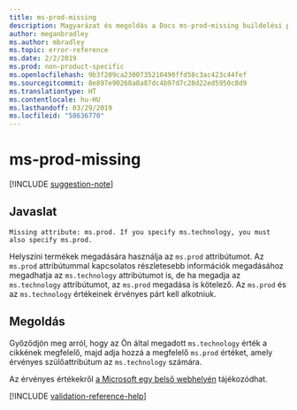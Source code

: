 ```yaml
---
title: ms-prod-missing
description: Magyarázat és megoldás a Docs ms-prod-missing buildelési problémájára
author: meganbradley
ms.author: mbradley
ms.topic: error-reference
ms.date: 2/2/2019
ms.prod: non-product-specific
ms.openlocfilehash: 9b3f209ca2300735210490ffd58c3ac423c44fef
ms.sourcegitcommit: 8e897e90268a8a87dc4b97d7c28d22ed5950c8d9
ms.translationtype: HT
ms.contentlocale: hu-HU
ms.lasthandoff: 03/29/2019
ms.locfileid: "58636770"
---
```

# <a name="ms-prod-missing"></a>ms-prod-missing

[!INCLUDE [suggestion-note](includes/suggestion-note.md)]

## <a name="suggestion"></a>Javaslat

`Missing attribute: ms.prod. If you specify ms.technology, you must also specify ms.prod.`

Helyszíni termékek megadására használja az `ms.prod` attribútumot. Az `ms.prod` attribútummal kapcsolatos részletesebb információk megadásához megadhatja az `ms.technology` attribútumot is, de ha megadja az `ms.technology` attribútumot, az `ms.prod` megadása is kötelező. Az `ms.prod` és az `ms.technology` értékeinek érvényes párt kell alkotniuk.

## <a name="resolution"></a>Megoldás

Győződjön meg arról, hogy az Ön által megadott `ms.technology` érték a cikkének megfelelő, majd adja hozzá a megfelelő `ms.prod` értéket, amely érvényes szülőattribútum az `ms.technology` számára.

Az érvényes értékekről [a Microsoft egy belső webhelyén](https://docsmetadatatool.azurewebsites.net/allowlists) tájékozódhat.

<!--make sure to add this file to your includes folder and verify the path-->
[!INCLUDE [validation-reference-help](includes/validation-reference-help.md)]
